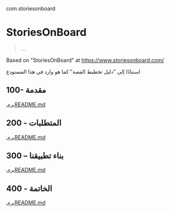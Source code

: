 com.storiesonboard

# StoriesOnBoard

> ...

Based on "StoriesOnBoard" at <https://www.storiesonboard.com/>

استنادًا إلى "دليل تخطيط القصة" كما هو وارد في هذا المستودع

## 100- مقدمة

يرى[README.md](./100/README.md)

## 200 - المتطلبات

يرى[README.md](./200/README.md)

## 300 – بناء تطبيقنا

يرى[README.md](./300/README.md)

## 400 - الخاتمة

يرى[README.md](./400/README.md)
